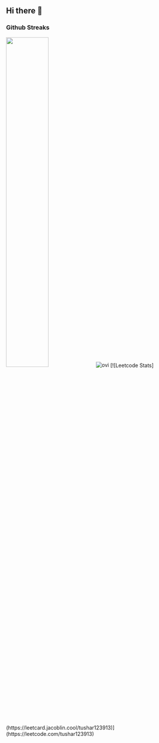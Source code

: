 ## Hi there 👋

<!--
**TUSHAR91316/TUSHAR91316** is a ✨ _special_ ✨ repository because its `README.md` (this file) appears on your GitHub profile.

Here are some ideas to get you started:

- 🔭 I’m currently working on ...
- 🌱 I’m currently learning ...
- 👯 I’m looking to collaborate on ...
- 🤔 I’m looking for help with ...
- 💬 Ask me about ...
- 📫 How to reach me: ...
- 😄 Pronouns: ...
- ⚡ Fun fact: ...
-->
### Github Streaks
<img src="https://github-readme-streak-stats.herokuapp.com/?user=TUSHAR91316&theme=dark" width="48%" >
<img src="https://github-readme-stats.vercel.app/api/top-langs?username=TUSHAR91316&show_icons=true&locale=en&layout=compact&theme=chartreuse-dark" alt="ovi" />
[![Leetcode Stats](https://leetcard.jacoblin.cool/tushar123913)](https://leetcode.com/tushar123913)


